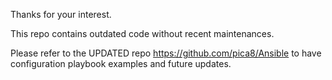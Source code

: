 Thanks for your interest.

This repo contains outdated code without recent maintenances.

Please refer to the UPDATED repo https://github.com/pica8/Ansible to have configuration playbook examples and future updates.
